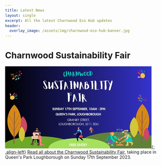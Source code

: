 ```yaml
---
title: Latest News
layout: single
excerpt: All the latest Charnwood Eco Hub updates
header:
  overlay_image: /assets/img/charnwood-eco-hub-banner.jpg
---
```


# Charnwood Sustainability Fair

[![Charnwood Sustainability Fair](/assets/img/sustainability-fair-sept-2023-medium.jpg "Charnwood Sustainability Fair"){: .align-left}](/news/sustainability-fair/) [Read all about the Charnwood Sustainability Fair](/news/sustainability-fair/), taking place in Queen's Park Loughborough on Sunday 17th September 2023.


